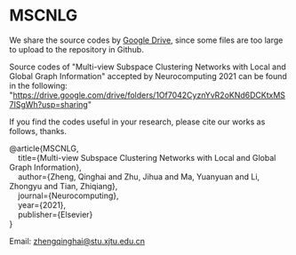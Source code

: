 # MSCNLG 

We share the source codes by [Google Drive](https://drive.google.com/drive/folders/1Of7042CyznYvR2oKNd6DCKtxMS7ISgWh?usp=sharing), since some files are too large to upload to the repository in Github. 

Source codes of "Multi-view Subspace Clustering Networks with Local and Global Graph Information" accepted by Neurocomputing 2021 can be found in the following: "https://drive.google.com/drive/folders/1Of7042CyznYvR2oKNd6DCKtxMS7ISgWh?usp=sharing"

If you find the codes useful in your research, please cite our works as follows, thanks.

@article\{MSCNLG,<br/>
      &nbsp;&nbsp;&nbsp;&nbsp;title=\{Multi-view Subspace Clustering Networks with Local and Global Graph Information\},<br/>
      &nbsp;&nbsp;&nbsp;&nbsp;author=\{Zheng, Qinghai and Zhu, Jihua and Ma, Yuanyuan and Li, Zhongyu and Tian, Zhiqiang\},<br/>
      &nbsp;&nbsp;&nbsp;&nbsp;journal=\{Neurocomputing\},<br/>
      &nbsp;&nbsp;&nbsp;&nbsp;year=\{2021\},<br/>
      &nbsp;&nbsp;&nbsp;&nbsp;publisher=\{Elsevier\}<br/>
\}<br/>

Email: zhengqinghai@stu.xjtu.edu.cn
